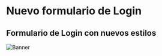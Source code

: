 # Nuevo formulario de Login

## Formulario de Login con nuevos estilos 


<!-- Add banner here -->
![Banner](https://github.com/navendu-pottekkat/awesome-readme/blob/master/header.png)








